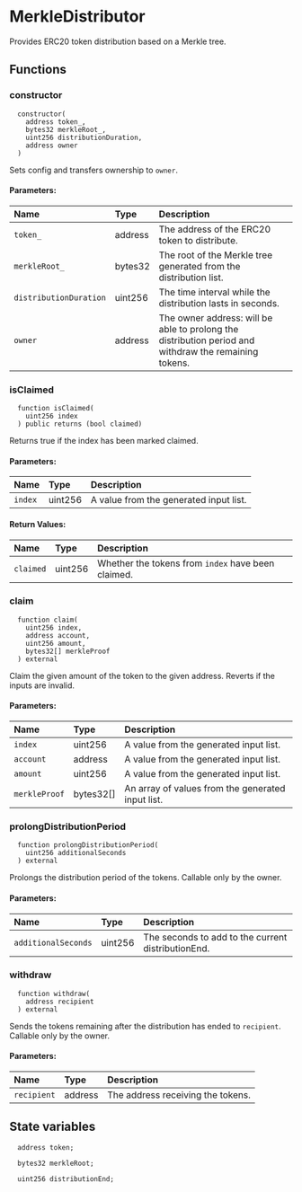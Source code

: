 # MerkleDistributor

Provides ERC20 token distribution based on a Merkle tree.

## Functions

### constructor

```solidity
  constructor(
    address token_,
    bytes32 merkleRoot_,
    uint256 distributionDuration,
    address owner
  )
```

Sets config and transfers ownership to `owner`.

#### Parameters:

| Name                   | Type    | Description                                                                                           |
| :--------------------- | :------ | :---------------------------------------------------------------------------------------------------- |
| `token_`               | address | The address of the ERC20 token to distribute.                                                         |
| `merkleRoot_`          | bytes32 | The root of the Merkle tree generated from the distribution list.                                     |
| `distributionDuration` | uint256 | The time interval while the distribution lasts in seconds.                                            |
| `owner`                | address | The owner address: will be able to prolong the distribution period and withdraw the remaining tokens. |

### isClaimed

```solidity
  function isClaimed(
    uint256 index
  ) public returns (bool claimed)
```

Returns true if the index has been marked claimed.

#### Parameters:

| Name    | Type    | Description                            |
| :------ | :------ | :------------------------------------- |
| `index` | uint256 | A value from the generated input list. |

#### Return Values:

| Name      | Type    | Description                                        |
| :-------- | :------ | :------------------------------------------------- |
| `claimed` | uint256 | Whether the tokens from `index` have been claimed. |

### claim

```solidity
  function claim(
    uint256 index,
    address account,
    uint256 amount,
    bytes32[] merkleProof
  ) external
```

Claim the given amount of the token to the given address. Reverts if the inputs are invalid.

#### Parameters:

| Name          | Type      | Description                                       |
| :------------ | :-------- | :------------------------------------------------ |
| `index`       | uint256   | A value from the generated input list.            |
| `account`     | address   | A value from the generated input list.            |
| `amount`      | uint256   | A value from the generated input list.            |
| `merkleProof` | bytes32[] | An array of values from the generated input list. |

### prolongDistributionPeriod

```solidity
  function prolongDistributionPeriod(
    uint256 additionalSeconds
  ) external
```

Prolongs the distribution period of the tokens. Callable only by the owner.

#### Parameters:

| Name                | Type    | Description                                        |
| :------------------ | :------ | :------------------------------------------------- |
| `additionalSeconds` | uint256 | The seconds to add to the current distributionEnd. |

### withdraw

```solidity
  function withdraw(
    address recipient
  ) external
```

Sends the tokens remaining after the distribution has ended to `recipient`. Callable only by the owner.

#### Parameters:

| Name        | Type    | Description                       |
| :---------- | :------ | :-------------------------------- |
| `recipient` | address | The address receiving the tokens. |

## State variables

```solidity
  address token;

  bytes32 merkleRoot;

  uint256 distributionEnd;
```
